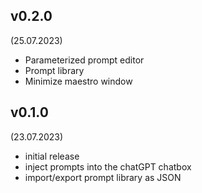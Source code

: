 ## v0.2.0 
(25.07.2023)

- Parameterized prompt editor
- Prompt library
- Minimize maestro window

## v0.1.0
(23.07.2023)

- initial release
- inject prompts into the chatGPT chatbox
- import/export prompt library as JSON
